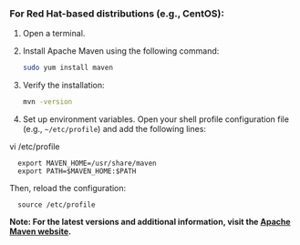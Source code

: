 ### For Red Hat-based distributions (e.g., CentOS):

1. Open a terminal.

2. Install Apache Maven using the following command:

    ```bash
    sudo yum install maven
    ```

3. Verify the installation:

    ```bash
    mvn -version
    ```

4. Set up environment variables. Open your shell profile configuration file (e.g., `~/etc/profile`) and add the following lines:

vi /etc/profile


      export MAVEN_HOME=/usr/share/maven
      export PATH=$MAVEN_HOME:$PATH

Then, reload the configuration:


      source /etc/profile


**Note: For the latest versions and additional information, visit the [Apache Maven website](https://maven.apache.org/).**

